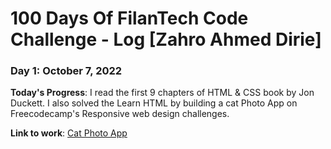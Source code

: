 # 100 Days Of FilanTech Code Challenge - Log [Zahro Ahmed Dirie]

### Day 1: October 7, 2022

**Today's Progress**: I read the first 9 chapters of HTML & CSS book by Jon Duckett. I also solved the Learn HTML by building a cat Photo App on Freecodecamp's Responsive web design challenges.

**Link to work**: [Cat Photo App](https://github.com/zahrodirie/100DaysOfFilanTechCode/tree/main/HTML_CSS)